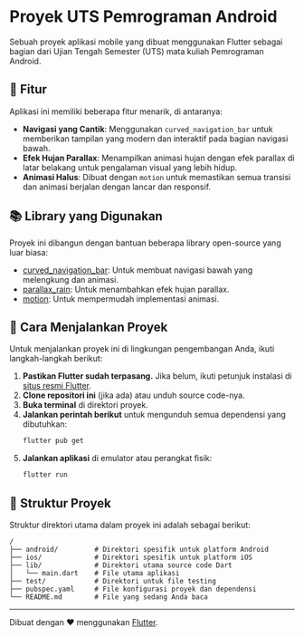 # Proyek UTS Pemrograman Android

Sebuah proyek aplikasi mobile yang dibuat menggunakan Flutter sebagai bagian dari Ujian Tengah Semester (UTS) mata kuliah Pemrograman Android.

## 🌟 Fitur

Aplikasi ini memiliki beberapa fitur menarik, di antaranya:

*   **Navigasi yang Cantik**: Menggunakan `curved_navigation_bar` untuk memberikan tampilan yang modern dan interaktif pada bagian navigasi bawah.
*   **Efek Hujan Parallax**: Menampilkan animasi hujan dengan efek parallax di latar belakang untuk pengalaman visual yang lebih hidup.
*   **Animasi Halus**: Dibuat dengan `motion` untuk memastikan semua transisi dan animasi berjalan dengan lancar dan responsif.

## 📚 Library yang Digunakan

Proyek ini dibangun dengan bantuan beberapa library open-source yang luar biasa:

*   [curved_navigation_bar](https://pub.dev/packages/curved_navigation_bar): Untuk membuat navigasi bawah yang melengkung dan animasi.
*   [parallax_rain](https://pub.dev/packages/parallax_rain): Untuk menambahkan efek hujan parallax.
*   [motion](https://pub.dev/packages/motion): Untuk mempermudah implementasi animasi.

## 🚀 Cara Menjalankan Proyek

Untuk menjalankan proyek ini di lingkungan pengembangan Anda, ikuti langkah-langkah berikut:

1.  **Pastikan Flutter sudah terpasang.** Jika belum, ikuti petunjuk instalasi di [situs resmi Flutter](https://flutter.dev/docs/get-started/install).
2.  **Clone repositori ini** (jika ada) atau unduh source code-nya.
3.  **Buka terminal** di direktori proyek.
4.  **Jalankan perintah berikut** untuk mengunduh semua dependensi yang dibutuhkan:
    ```bash
    flutter pub get
    ```
5.  **Jalankan aplikasi** di emulator atau perangkat fisik:
    ```bash
    flutter run
    ```

## 📂 Struktur Proyek

Struktur direktori utama dalam proyek ini adalah sebagai berikut:

```
/
├── android/         # Direktori spesifik untuk platform Android
├── ios/             # Direktori spesifik untuk platform iOS
├── lib/             # Direktori utama source code Dart
│   └── main.dart    # File utama aplikasi
├── test/            # Direktori untuk file testing
├── pubspec.yaml     # File konfigurasi proyek dan dependensi
└── README.md        # File yang sedang Anda baca
```

---
Dibuat dengan ❤️ menggunakan [Flutter](https://flutter.dev/).
